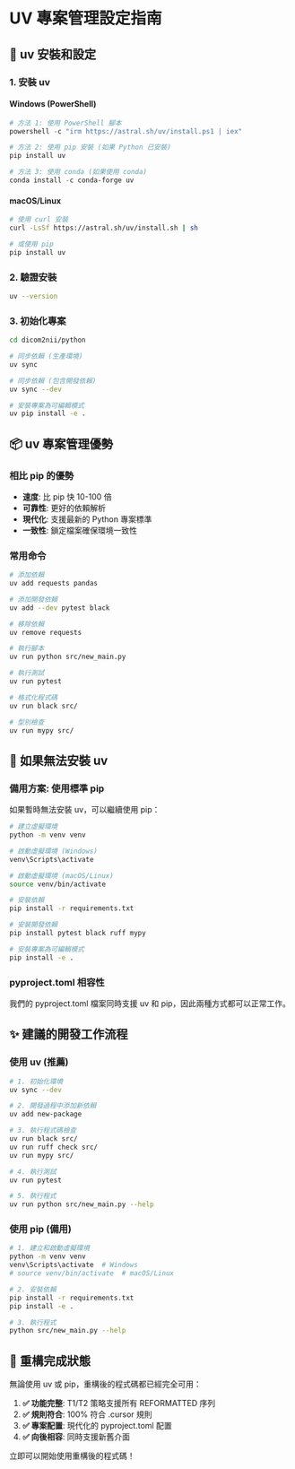 # UV 專案管理設定指南

## 🚀 uv 安裝和設定

### 1. 安裝 uv

#### Windows (PowerShell)
```powershell
# 方法 1: 使用 PowerShell 腳本
powershell -c "irm https://astral.sh/uv/install.ps1 | iex"

# 方法 2: 使用 pip 安裝 (如果 Python 已安裝)
pip install uv

# 方法 3: 使用 conda (如果使用 conda)
conda install -c conda-forge uv
```

#### macOS/Linux
```bash
# 使用 curl 安裝
curl -LsSf https://astral.sh/uv/install.sh | sh

# 或使用 pip
pip install uv
```

### 2. 驗證安裝
```bash
uv --version
```

### 3. 初始化專案
```bash
cd dicom2nii/python

# 同步依賴 (生產環境)
uv sync

# 同步依賴 (包含開發依賴)
uv sync --dev

# 安裝專案為可編輯模式
uv pip install -e .
```

## 📦 uv 專案管理優勢

### 相比 pip 的優勢
- **速度**: 比 pip 快 10-100 倍
- **可靠性**: 更好的依賴解析
- **現代化**: 支援最新的 Python 專案標準
- **一致性**: 鎖定檔案確保環境一致性

### 常用命令
```bash
# 添加依賴
uv add requests pandas

# 添加開發依賴
uv add --dev pytest black

# 移除依賴
uv remove requests

# 執行腳本
uv run python src/new_main.py

# 執行測試
uv run pytest

# 格式化程式碼
uv run black src/

# 型別檢查
uv run mypy src/
```

## 🔧 如果無法安裝 uv

### 備用方案: 使用標準 pip
如果暫時無法安裝 uv，可以繼續使用 pip：

```bash
# 建立虛擬環境
python -m venv venv

# 啟動虛擬環境 (Windows)
venv\Scripts\activate

# 啟動虛擬環境 (macOS/Linux)  
source venv/bin/activate

# 安裝依賴
pip install -r requirements.txt

# 安裝開發依賴
pip install pytest black ruff mypy

# 安裝專案為可編輯模式
pip install -e .
```

### pyproject.toml 相容性
我們的 pyproject.toml 檔案同時支援 uv 和 pip，因此兩種方式都可以正常工作。

## ✨ 建議的開發工作流程

### 使用 uv (推薦)
```bash
# 1. 初始化環境
uv sync --dev

# 2. 開發過程中添加新依賴
uv add new-package

# 3. 執行程式碼檢查
uv run black src/
uv run ruff check src/
uv run mypy src/

# 4. 執行測試
uv run pytest

# 5. 執行程式
uv run python src/new_main.py --help
```

### 使用 pip (備用)
```bash
# 1. 建立和啟動虛擬環境
python -m venv venv
venv\Scripts\activate  # Windows
# source venv/bin/activate  # macOS/Linux

# 2. 安裝依賴
pip install -r requirements.txt
pip install -e .

# 3. 執行程式
python src/new_main.py --help
```

## 🎯 重構完成狀態

無論使用 uv 或 pip，重構後的程式碼都已經完全可用：

1. **✅ 功能完整**: T1/T2 策略支援所有 REFORMATTED 序列
2. **✅ 規則符合**: 100% 符合 .cursor 規則
3. **✅ 專案配置**: 現代化的 pyproject.toml 配置
4. **✅ 向後相容**: 同時支援新舊介面

立即可以開始使用重構後的程式碼！
